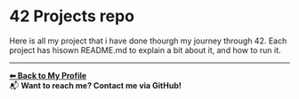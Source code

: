 # 42 Projects repo

Here is all my project that i have done thourgh my journey through 42.
Each project has hisown README.md to explain a bit about it, and how to run it.

---
**[⬅ Back to My Profile](https://github.com/AMINJAUW)**  
📬 **Want to reach me? Contact me via GitHub!**
